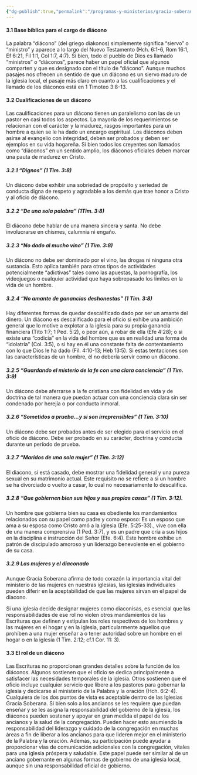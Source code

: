 ```yaml
---
{"dg-publish":true,"permalink":"/programas-y-ministerios/gracia-soberana-orizaba/identidad-y-teologia/libro-de-gobierno/3-el-oficio-de-diacono/"}
---
```


#### 3.1 Base bíblica para el cargo de diácono 

La palabra “diácono” (del griego diakonos) simplemente significa “siervo” o “ministro” y aparece a lo largo del Nuevo Testamento (Hch. 6:1-6, Rom 16:1, Ef 6:21, Fil 1:1, Col 1:7, 4:7). Si bien, todo el pueblo de Dios es llamado “ministros” o “diáconos”, parece haber un papel oficial que algunos comparten y que es designado con el título de “diácono”. Aunque muchos pasajes nos ofrecen un sentido de que un diácono es un siervo maduro de la iglesia local, el pasaje más claro en cuanto a las cualificaciones y el llamado de los diáconos está en 1 Timoteo 3:8-13. 

#### 3.2 Cualificaciones de un diácono 
Las caulificaciones para un diácono tienen un paralelismo con las de un pastor en casi todos los aspectos. La mayoría de los requerimientos se relacionan con el carácter y la madurez, rasgos importantes para un hombre a quien se le ha dado un encargo espiritual. Los diáconos deben asirse al evangelio con integridad, deben ser probados y deben ser ejemplos en su vida hogareña. Si bien todos los creyentes son llamados como “diáconos” en un sentido amplio, los diáconos oficiales deben marcar una pauta de madurez en Cristo. 

##### 3.2.1 “Dignos” (1 Tim. 3:8) 
Un diácono debe exhibir una sobriedad de propósito y seriedad de conducta digna de respeto y agradable a los demás que trae honor a Cristo y al oficio de diácono. 

##### 3.2.2 “De una sola palabra” (1Tim. 3:8) 
El diácono debe hablar de una manera sincera y santa. No debe involucrarse en chismes, calumnia ni engaño. 

##### 3.2.3 “No dado al mucho vino” (1 Tim. 3:8) 
Un diácono no debe ser dominado por el vino, las drogas ni ninguna otra sustancia. Esto aplica también para otros tipos de actividades potencialmente “adictivas” tales como las apuestas, la pornografía, los videojuegos o cualquier actividad que haya sobrepasado los límites en la vida de un hombre. 

##### 3.2.4 “No amante de ganancias deshonestas” (1 Tim. 3:8) 
Hay diferentes formas de quedar descalificado dado por ser un amante del dinero. Un diácono es descalificado para el oficio si exhibe una ambición general que lo motive a explotar a la iglesia para su propia ganancia financiera (Tito 1:7; 1 Ped. 5:2), o peor aún, a robar de ella (Efe 4:28); o si existe una “codicia” en la vida del hombre que es en realidad una forma de “idolatría” (Col. 3:5), o si hay en él una constante falta de contentamiento con lo que Dios le ha dado (Fil. 4:10-13; Heb 13:5). Si estas tentaciones son las características de un hombre, él no debería servir como un diácono. 

##### 3.2.5 “Guardando el misterio de la fe con una clara conciencia” (1 Tim. 3:9) 
Un diácono debe aferrarse a la fe cristiana con fidelidad en vida y de doctrina de tal manera que puedan actuar con una conciencia clara sin ser condenado por herejía o por conducta inmoral. 

##### 3.2.6 “Sometidos a prueba…y si son irreprensibles” (1 Tim. 3:10) 
Un diácono debe ser probados antes de ser elegido para el servicio en el oficio de diácono. Debe ser probado en su carácter, doctrina y conducta durante un período de prueba. 

##### 3.2.7 “Maridos de una sola mujer” (1 Tim. 3:12) 
El diacono, si está casado, debe mostrar una fidelidad general y una pureza sexual en su matrimonio actual. Este requisito no se refiere a si un hombre se ha divorciado o vuelto a casar, lo cual no necesariamente lo descalifica. 

##### 3.2.8 “Que gobiernen bien sus hijos y sus propias casas” (1 Tim. 3:12). 
Un hombre que gobierna bien su casa es obediente los mandamientos relacionados con su papel como padre y como esposo: Es un esposo que ama a su esposa como Cristo amó a la iglesia (Efe. 5:25-33)., vive con ella de una manera comprensiva (1 Ped. 3:7), y es un padre que cría a sus hijos en la disciplina e instrucción del Señor (Efe. 6:4). Este hombre exhibe un patrón de discipulado amoroso y un liderazgo benevolente en el gobierno de su casa. 

##### 3.2.9 Las mujeres y el diaconado 
Aunque Gracia Soberana afirma de todo corazón la importancia vital del ministerio de las mujeres en nuestras iglesias, las iglesias individuales pueden diferir en la aceptabilidad de que las mujeres sirvan en el papel de diacono. 

Si una iglesia decide designar mujeres como diaconisas, es esencial que las responsabilidades de ese rol no violen otros mandamientos de las Escrituras que definen y estipulan los roles respectivos de los hombres y las mujeres en el hogar y en la iglesia, particularmente aquellos que prohíben a una mujer enseñar a o tener autoridad sobre un hombre en el hogar o en la iglesia (1 Tim. 2:12; cf.1 Cor. 11: 3). 

#### 3.3 El rol de un diácono 
Las Escrituras no proporcionan grandes detalles sobre la función de los diáconos. Algunos sostienen que el oficio se dedica principalmente a satisfacer las necesidades temporales de la iglesia. Otros sostienen que el oficio incluye cualquier servicio que libere a los pastores para gobernar la iglesia y dedicarse al ministerio de la Palabra y la oración (Hch. 6:2-4). Cualquiera de los dos puntos de vista es aceptable dentro de las Iglesias Gracia Soberana. Si bien solo a los ancianos se les requiere que puedan enseñar y se les asigna la responsabilidad del gobierno de la iglesia, los diáconos pueden sostener y apoyar en gran medida el papel de los ancianos y la salud de la congregación. Pueden hacer esto asumiendo la responsabilidad del liderazgo y cuidado de la congregación en muchas áreas a fin de liberar a los ancianos para que lideren mejor en el ministerio de la Palabra y la oración. Además, su participación puede ayudar a proporcionar vías de comunicación adicionales con la congregación, vitales para una iglesia próspera y saludable. Este papel puede ser similar al de un anciano gobernante en algunas formas de gobierno de una iglesia local, aunque sin una responsabilidad oficial de gobierno.
